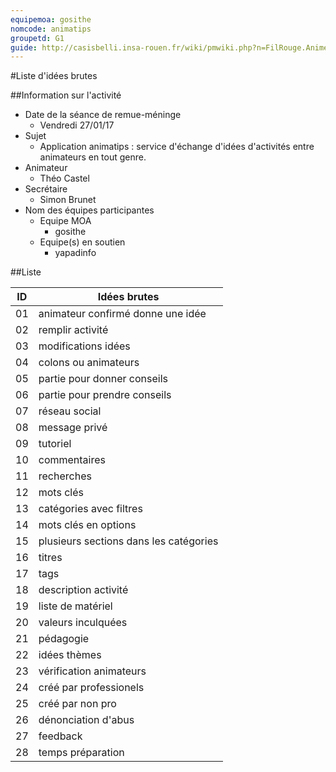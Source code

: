 ```yaml
---
equipemoa: gosithe
nomcode: animatips
groupetd: G1
guide: http://casisbelli.insa-rouen.fr/wiki/pmwiki.php?n=FilRouge.AnimerRemueMeninge
---
```


#Liste d'idées brutes

##Information sur l'activité
- Date de la séance de remue-méninge 
   * Vendredi 27/01/17
- Sujet
   * Application animatips : service d'échange d'idées d'activités entre animateurs en tout genre.
- Animateur
   * Théo Castel
- Secrétaire
  * Simon Brunet
- Nom des équipes participantes
  - Equipe MOA 
     * gosithe
  - Equipe(s) en soutien
      * yapadinfo
      
##Liste

| ID 	| Idées brutes 	|
|----	|--------------	|
| 01 	| animateur confirmé donne une idée |
| 02 	| remplir activité      	|
| 03 	| modifications idées       	|
| 04 	| colons ou animateurs     	|
| 05 	| partie pour donner conseils   	|
| 06 	| partie pour prendre conseils  |
| 07 	| réseau social     	|
| 08 	| message privé       	|
| 09 	| tutoriel    		|
| 10 	| commentaires     	|
| 11 	| recherches     	|
| 12 	| mots clés      	|
| 13 	| catégories avec filtres       |
| 14 	| mots clés en options   	|
| 15 	| plusieurs sections dans les catégories |
| 16 	| titres|
| 17 	| tags|
| 18 	| description activité	|
| 19 	| liste de matériel	|
| 20 	| valeurs inculquées	|
| 21 	| pédagogie	|
| 22 	| idées thèmes	|
| 23 	| vérification animateurs  	|
| 24 	| créé par professionels	|
| 25  	| créé par non pro   		|
| 26 	| dénonciation d'abus|
| 27 	| feedback 	|
| 28 	| temps préparation|
	

